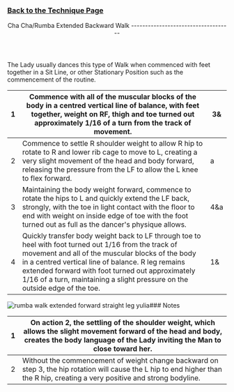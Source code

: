 ### [ Back to the Technique Page](../technique.md)

 <header>Cha Cha/Rumba Extended Backward Walk
------------------------------------

 </header>The Lady usually dances this type of Walk when commenced with feet together in a Sit Line, or other Stationary Position such as the commencement of the routine.

 | 1 | Commence with all of the muscular blocks of the body in a centred vertical line of balance, with feet together, weight on RF, thigh and toe turned out approximately 1/16 of a turn from the track of movement. | 3&amp; |
|---|---|---|
| 2 | Commence to settle R shoulder weight to allow R hip to rotate to R and lower rib cage to move to L, creating a very slight movement of the head and body forward, releasing the pressure from the LF to allow the L knee to flex forward. | a |
| 3 | Maintaining the body weight forward, commence to rotate the hips to L and quickly extend the LF back, strongly, with the toe in light contact with the floor to end with weight on inside edge of toe with the foot turned out as full as the dancer's physique allows. | 4&amp;a |
| 4 | Quickly transfer body weight back to LF through toe to heel with foot turned out 1/16 from the track of movement and all of the muscular blocks of the body in a centred vertical line of balance. R leg remains extended forward with foot turned out approximately 1/16 of a turn, maintaining a slight pressure on the outside edge of the toe. | 1&amp; |

![rumba walk extended forward straight leg yulia](../../../images/RYposes/extendeddlayedwalklady.png)### Notes

 | 1 | On action 2, the settling of the shoulder weight, which allows the slight movement forward of the head and body, creates the body language of the Lady inviting the Man to close toward her. |
|---|---|
| 2 | Without the commencement of weight change backward on step 3, the hip rotation will cause the L hip to end higher than the R hip, creating a very positive and strong bodyline. |